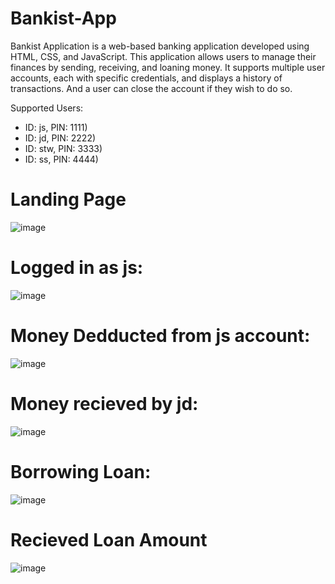 # Bankist-App

Bankist Application is a web-based banking application developed using HTML, CSS, and JavaScript. This application allows users to manage their finances by sending, receiving, and loaning money. It supports multiple user accounts, each with specific credentials, and displays a history of transactions. And a user can close the account if they wish to do so.

Supported Users:

- ID: js, PIN: 1111)
- ID: jd, PIN: 2222)
- ID: stw, PIN: 3333)
- ID: ss, PIN: 4444)

# Landing Page
![image](https://github.com/user-attachments/assets/8039035a-29b5-481e-9f82-ac9c1ef3ac35)

# Logged in as js:
![image](https://github.com/user-attachments/assets/74d948f0-5fb5-46e4-b729-271c218bed42)

# Money Dedducted from js account:
![image](https://github.com/user-attachments/assets/0462c903-fde7-45dc-ad5b-1aca616f0928)

# Money recieved by jd:
![image](https://github.com/user-attachments/assets/08f0ea56-d574-448f-9dd6-9d79e0d872ee)

# Borrowing Loan:
![image](https://github.com/user-attachments/assets/de9d12db-6059-4149-98e6-15779af68729)

# Recieved Loan Amount
![image](https://github.com/user-attachments/assets/a35efaeb-147c-40de-8eab-a547dc3a80ae)



